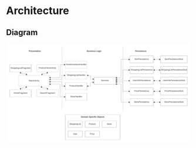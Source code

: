 # Architecture

## Diagram
![Iteration1 Architecture Diagram](Iteration1_Architecture_Diagram.jpeg) 
